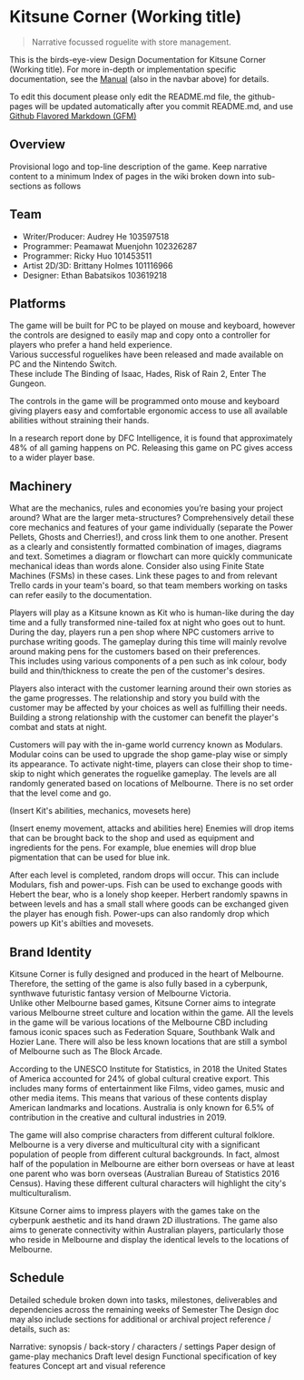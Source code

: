# Kitsune Corner (Working title)
> Narrative focussed roguelite with store management.

This is the birds-eye-view Design Documentation for Kitsune Corner (Working title).
For more in-depth or implementation specific documentation, see the [Manual](https://pmuenjohn.github.io/roguelite/manual/overview.html) (also in the navbar above) for details.

To edit this document please only edit the README.md file, the github-pages will be updated automatically after you commit README.md, and use [Github Flavored Markdown (GFM)](https://docs.github.com/en/get-started/writing-on-github/getting-started-with-writing-and-formatting-on-github/quickstart-for-writing-on-github)

## Overview
Provisional logo and top-line description of the game. Keep narrative content to a minimum
Index of pages in the wiki broken down into sub-sections as follows

## Team

- Writer/Producer: Audrey He 103597518
- Programmer: Peamawat Muenjohn 102326287
- Programmer: Ricky Huo 101453511
- Artist 2D/3D: Brittany Holmes 101116966
- Designer: Ethan Babatsikos 103619218

## Platforms

The game will be built for PC to be played on mouse and keyboard, however the controls are designed to easily map and copy onto a controller for players who prefer a hand held experience.\
Various successful roguelikes have been released and made available on PC and the Nintendo Switch.\
These include The Binding of Isaac, Hades, Risk of Rain 2, Enter The Gungeon. 

The controls in the game will be programmed onto mouse and keyboard giving players easy and comfortable ergonomic access to use all available abilities without straining their hands. 

In a research report done by DFC Intelligence, it is found that approximately 48% of all gaming happens on PC. Releasing this game on PC gives access to a wider player base.


## Machinery

What are the mechanics, rules and economies you’re basing your project around? What are the larger meta-structures?
Comprehensively detail these core mechanics and features of your game individually (separate the Power Pellets, Ghosts and Cherries!), and cross link them to one another. 
Present as a clearly and consistently formatted combination of images, diagrams and text.
Sometimes a diagram or flowchart can more quickly communicate mechanical ideas than words alone. Consider also using Finite State Machines (FSMs) in these cases.
Link these pages to and from relevant Trello cards in your team's board, so that team members working on tasks can refer easily to the documentation.


Players will play as a Kitsune known as Kit who is human-like during the day time and a fully transformed nine-tailed fox at night who goes out to hunt.\
During the day, players run a pen shop where NPC customers arrive to purchase writing goods. The gameplay during this time will mainly revolve around making pens for the customers based on their preferences.\
 This includes using various components of a pen such as ink colour, body build and thin/thickness to create the pen of the customer's desires.

Players also interact with the customer learning around their own stories as the game progresses. The relationship and story you build with the customer may be affected by your choices as well as fulfilling their needs.\
Building a strong relationship with the customer can benefit the player's combat and stats at night. 

Customers will pay with the in-game world currency known as Modulars. Modular coins can be used to upgrade the shop game-play wise or simply its appearance. To activate night-time, players can close their shop to time-skip to night which generates the roguelike gameplay. The levels are all randomly generated based on locations of Melbourne. There is no set order that the level come and go. 

(Insert Kit's abilities, mechanics, movesets here)

(Insert enemy movement, attacks and abilities here) Enemies will drop items that can be brought back to the shop and used as equipment and ingredients for the pens. For example, blue enemies will drop blue pigmentation that can be used for blue ink. 

After each level is completed, random drops will occur. This can include Modulars, fish and power-ups. Fish can be used to exchange goods with Hebert the bear, who is a lonely shop keeper. Herbert randomly spawns in between levels and has a small stall where goods can be exchanged given the player has enough fish. Power-ups can also randomly drop which powers up Kit's abilties and movesets.


## Brand Identity

Kitsune Corner is fully designed and produced in the heart of Melbourne. Therefore, the setting of the game is also fully based in a cyberpunk, synthwave futuristic fantasy version of Melbourne Victoria.\
Unlike other Melbourne based games, Kitsune Corner aims to integrate various Melbourne street culture and location within the game. All the levels in the game will be various locations of the Melbourne CBD including famous iconic spaces such as Federation Square, Southbank Walk and Hozier Lane. There will also be less known locations that are still a symbol of Melbourne such as The Block Arcade.

According to the UNESCO Institute for Statistics, in 2018 the United States of America accounted for 24% of global cultural creative export. This includes many forms of entertainment like Films, video games, music and other media items. This means that various of these contents display American landmarks and locations. Australia is only known for 6.5% of contribution in the creative and cultural industries in 2019. 

The game will also comprise characters from different cultural folklore. Melbourne is a very diverse and multicultural city with a significant population of people from different cultural backgrounds. In fact, almost half of the population in Melbourne are either born overseas or have at least one parent who was born overseas (Australian Bureau of Statistics 2016 Census). Having these different cultural characters will highlight the city's multiculturalism.

Kitsune Corner aims to impress players with the games take on the cyberpunk aesthetic and its hand drawn 2D illustrations. The game also aims to generate connectivity within Australian players, particularly those who reside in Melbourne and display the identical levels to the locations of Melbourne.


## Schedule

Detailed schedule broken down into tasks, milestones, deliverables and dependencies across the remaining weeks of Semester
The Design doc may also include sections for additional or archival project reference / details, such as:

Narrative: synopsis / back-story / characters / settings
Paper design of game-play mechanics
Draft level design
Functional specification of key features
Concept art and visual reference
